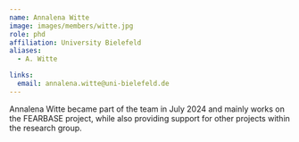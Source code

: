 ```yaml
---
name: Annalena Witte
image: images/members/witte.jpg
role: phd
affiliation: University Bielefeld
aliases:
  - A. Witte

links:
  email: annalena.witte@uni-bielefeld.de
---
```


Annalena Witte became part of the team in July 2024 and mainly works on the FEARBASE project, while also providing support for other projects within the research group.
